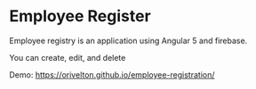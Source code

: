 # Employee Register

Employee registry is an application using Angular 5 and firebase.

You can create, edit, and delete

Demo: https://orivelton.github.io/employee-registration/
